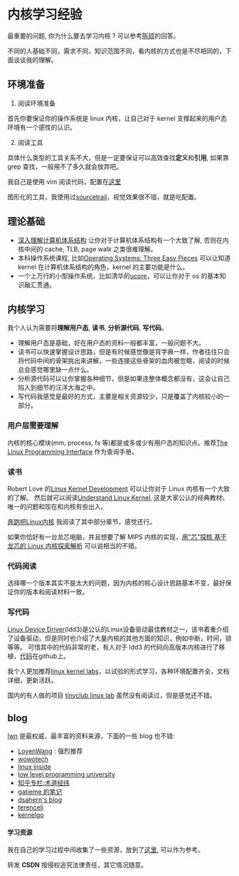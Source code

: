 # 内核学习经验
最重要的问题, 你为什么要去学习内核 ? 可以参考[陈硕](https://www.zhihu.com/question/20541014/answer/93312920)的回答。

不同的人基础不同，需求不同，知识范围不同，看内核的方式也是不尽相同的，下面谈谈我的理解。

## 环境准备
1. 阅读环境准备

首先你要保证你的操作系统是 linux 内核，让自己对于 kernel 支撑起来的用户态环境有一个感性的认识。

2. 阅读工具

具体什么类型的工具关系不大，但是一定要保证可以高效查找**定义**和**引用**, 如果靠 grep 查找，一般用不了多久就会放弃吧。

我自己是使用 vim 阅读代码，配置在[这里](https://github.com/Martins3/My-Linux-config)

图形化的工具，我使用过[sourcetrail](https://www.sourcetrail.com/)，视觉效果很不错，就是吃配置。

## 理论基础
- [深入理解计算机体系结构](https://book.douban.com/subject/26912767/) 让你对于计算机体系结构有一个大致了解, 否则在内核中间的 cache, TLB, page walk 之类很难理解。
- 本科操作系统课程, 比如[Operating Systems: Three Easy Pieces](http://pages.cs.wisc.edu/~remzi/OSTEP/) 可以让知道 kernel 在计算机体系结构的角色，kernel 的主要功能是什么。
- 一个上万行的小型操作系统，比如清华的[ucore](https://github.com/chyyuu/ucore_os_lab)，可以让你对于 os 的基本知识融汇贯通。

## 内核学习
我个人认为需要将**理解用户态**, **读书**, **分析源代码**, **写代码**。
- 理解用户态是基础，好在用户态的资料一般都丰富，一般问题不大。
- 读书可以快速掌握设计思路，但是有时候感觉像是背字典一样，作者往往只会将代码中间的骨架挑出来讲解，一些连接这些骨架的血肉被忽略，阅读的时候总会感觉哪里缺一点什么。
- 分析源代码可以让你掌握各种细节，但是如果连整体概念都没有，这会让自己陷入到细节的汪洋大海之中。
- 写代码我感觉是最好的方式，主要是相关资源较少，只是覆盖了内核较小的一部分。

### 用户层需要理解
内核的核心模块(mm, process, fs 等)都是或多或少有用户态的知识点。推荐[The Linux Programming Interface](https://book.douban.com/subject/4292217/) 作为查询手册。

### 读书
Robert Love 的[Linux Kernel Development](https://book.douban.com/subject/3291901/) 可以让你对于 Linux 内核有一个大致的了解。
然后就可以阅读[Understand Linux Kernel](https://book.douban.com/subject/1767120/), 这是大家公认的经典教材，唯一的问题和现在和内核有些出入。

[奔跑吧Linux内核](https://book.douban.com/subject/35283154/) 我阅读了其中部分章节，感觉还行。

如果你恰好有一台龙芯电脑，并且想要了解 MIPS 内核的实现，[用"芯"探核 基于龙芯的 Linux 内核探索解析](https://book.douban.com/subject/35166926/) 可以说相当的不错。

### 代码阅读
选择哪一个版本其实不是太大的问题，因为内核的核心设计思路基本不变，最好保证你的版本和阅读材料一致。

### 写代码
[Linux Device Driver](https://lwn.net/Kernel/LDD3/)(ldd3)是公认的Linux设备驱动最佳教材之一，该书着重介绍了设备驱动，但是同时也介绍了大量内核的其他方面的知识，例如中断，时间，锁等等。
可惜其中的代码非常的老，有人对于 ldd3 的代码向高版本内核进行了移植，[代码](https://github.com/martinezjavier/ldd3)在github上。

我个人更加推荐[linux kernel labs](https://linux-kernel-labs.github.io)，以试验的形式学习，各种环境配置齐全，文档详细，更新活跃。

国内的有人做的项目 [tinyclub linux lab](https://github.com/tinyclub/linux-lab) 虽然没有阅读过，但是感觉还不错。

## blog
[lwn](https://lwn.net/Kernel/Index/) 是最权威，最丰富的资料来源，下面的一些 blog 也不错:

- [LoyenWang](https://www.cnblogs.com/LoyenWang/) : 强烈推荐
- [wowotech](http://www.wowotech.net/)
- [linux inside](https://0xax.gitbooks.io/linux-insides/content/)
- [low level programming university](https://github.com/gurugio/lowlevelprogramming-university/blob/master/README_cn.md)
- [知乎专栏:术道经纬](https://zhuanlan.zhihu.com/p/93289632)
- [gatieme 的笔记](https://github.com/gatieme/LDD-LinuxDeviceDrivers)
- [dsahern's blog](https://people.kernel.org/dsahern/)
- [terenceli](https://terenceli.github.io/archive.html)
- [kernelgo](https://kernelgo.org/)

#### 学习资源
我在自己的学习过程中间收集了一些资源，放到了[这里](https://github.com/kernelrookie/doc/blob/master/awesome-kernel.md), 可以作为参考。

转发 **CSDN** 按侵权追究法律责任，其它情况随意。
